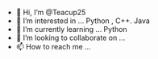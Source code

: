 - 👋 Hi, I’m @Teacup25
- 👀 I’m interested in ... Python , C++. Java
- 🌱 I’m currently learning ... Python
- 💞️ I’m looking to collaborate on ...
- 📫 How to reach me ...

<!---
Teacup25/Teacup25 is a ✨ special ✨ repository because its `README.md` (this file) appears on your GitHub profile.
You can click the Preview link to take a look at your changes.
--->
